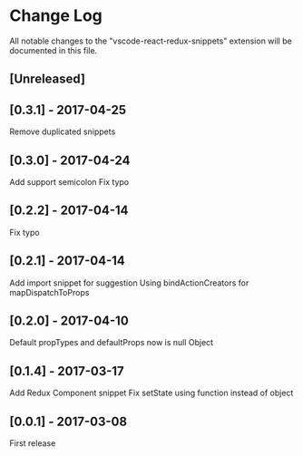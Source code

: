 # Change Log
All notable changes to the "vscode-react-redux-snippets" extension will be documented in this file.

## [Unreleased]

## [0.3.1] - 2017-04-25
Remove duplicated snippets

## [0.3.0] - 2017-04-24
Add support semicolon
Fix typo

## [0.2.2] - 2017-04-14
Fix typo

## [0.2.1] - 2017-04-14
Add import snippet for suggestion
Using bindActionCreators for mapDispatchToProps

## [0.2.0] - 2017-04-10
Default propTypes and defaultProps now is null Object

## [0.1.4] - 2017-03-17
Add Redux Component snippet
Fix setState using function instead of object

## [0.0.1] - 2017-03-08
First release